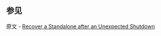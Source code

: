 ## 参见

原文 - [Recover a Standalone after an Unexpected Shutdown]( https://docs.mongodb.com/manual/tutorial/recover-data-following-unexpected-shutdown/ )

